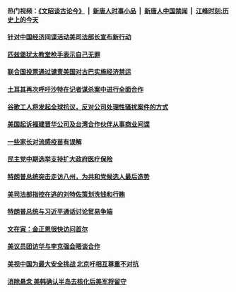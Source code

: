 #### 热门视频：[《文昭谈古论今》](https://github.com/gfw-breaker/wenzhao/blob/master/README.md?t=11020033) &nbsp;|&nbsp; [新唐人时事小品](https://github.com/gfw-breaker/ntdtv-comedy/blob/master/README.md?t=11020033) &nbsp;|&nbsp; [新唐人中国禁闻](https://github.com/gfw-breaker/ntdtv-news/blob/master/README.md?t=11020033) &nbsp;|&nbsp; [江峰时刻:历史上的今天](https://github.com/gfw-breaker/today-in-history/blob/master/README.md?t=11020033) 

#### [针对中国经济间谍活动美司法部长宣布新行动](../pages/zg_yre_rvq/4638912.md?t=11020033) 

#### [匹兹堡犹太教堂枪手表示自己无罪](../pages/zg_yre_rvq/4639001.md?t=11020033) 

#### [联合国投票通过谴责美国对古巴实施经济禁运 ](../pages/zg_yre_rvq/4638934.md?t=11020033) 

#### [土耳其再次呼吁沙特在记者谋杀案中进行全面合作](../pages/zg_yre_rvq/4638930.md?t=11020033) 

#### [谷歌工人将发起全球抗议，反对公司处理性骚扰案件的方式](../pages/zg_yre_rvq/4638917.md?t=11020033) 

#### [美国起诉福建晋华公司及台湾合作伙伴从事商业间谍](../pages/zg_yre_rvq/4638889.md?t=11020033) 

#### [一些家长对流感疫苗有误解](../pages/zg_yre_rvq/4638732.md?t=11020033) 

#### [民主党中期选举支持扩大政府医疗保险](../pages/zg_yre_rvq/4638723.md?t=11020033) 

#### [特朗普总统突击走访八州，为共和党候选人最后造势](../pages/zg_yre_rvq/4638713.md?t=11020033) 

#### [美司法部指控在逃的刘特佐策划洗钱和行贿](../pages/zg_yre_rvq/4638593.md?t=11020033) 

#### [特朗普总统与习近平通话讨论贸易争端](../pages/zg_yre_rvq/4638449.md?t=11020033) 

#### [文在寅：金正恩很快访问首尔](../pages/zg_yre_rvq/4638432.md?t=11020033) 

#### [美议员团访华与李克强会晤谈合作](../pages/zg_yre_rvq/4638329.md?t=11020033) 

#### [美视中国为最大安全挑战 北京吁相互尊重不对抗](../pages/zg_yre_rvq/4638133.md?t=11020033) 

#### [消除悬念 美韩确认半岛去核化后美军将留守](../pages/zg_yre_rvq/4638060.md?t=11020033) 

